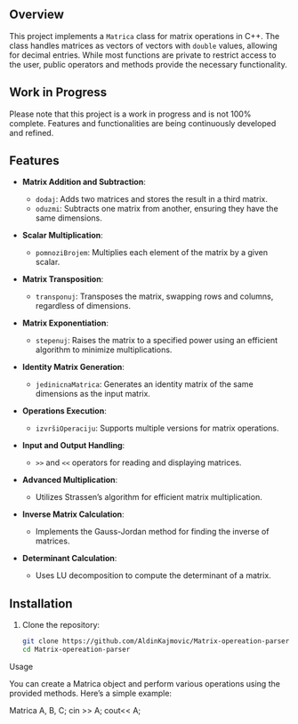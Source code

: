 
## Overview

This project implements a `Matrica` class for matrix operations in C++. The class handles matrices as vectors of vectors with `double` values, allowing for decimal entries. While most functions are private to restrict access to the user, public operators and methods provide the necessary functionality.

## Work in Progress

Please note that this project is a work in progress and is not 100% complete. Features and functionalities are being continuously developed and refined.

## Features

- **Matrix Addition and Subtraction**: 
  - `dodaj`: Adds two matrices and stores the result in a third matrix.
  - `oduzmi`: Subtracts one matrix from another, ensuring they have the same dimensions.

- **Scalar Multiplication**: 
  - `pomnoziBrojem`: Multiplies each element of the matrix by a given scalar.

- **Matrix Transposition**: 
  - `transponuj`: Transposes the matrix, swapping rows and columns, regardless of dimensions.

- **Matrix Exponentiation**: 
  - `stepenuj`: Raises the matrix to a specified power using an efficient algorithm to minimize multiplications.

- **Identity Matrix Generation**: 
  - `jedinicnaMatrica`: Generates an identity matrix of the same dimensions as the input matrix.

- **Operations Execution**: 
  - `izvršiOperaciju`: Supports multiple versions for matrix operations.

- **Input and Output Handling**: 
  - `>>` and `<<` operators for reading and displaying matrices.

- **Advanced Multiplication**: 
  - Utilizes Strassen’s algorithm for efficient matrix multiplication.

- **Inverse Matrix Calculation**: 
  - Implements the Gauss-Jordan method for finding the inverse of matrices.

- **Determinant Calculation**: 
  - Uses LU decomposition to compute the determinant of a matrix.

## Installation

1. Clone the repository:
   ```bash
   git clone https://github.com/AldinKajmovic/Matrix-opereation-parser.git
   cd Matrix-opereation-parser

Usage

You can create a Matrica object and perform various operations using the provided methods. Here’s a simple example:



Matrica A, B, C;
cin >> A;
cout<< A;
